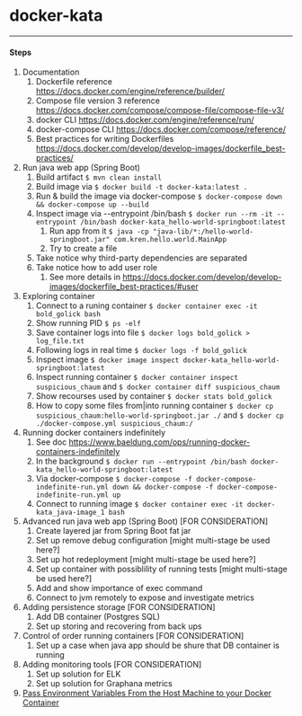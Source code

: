 # docker-kata
--------------------------------------
#### Steps
1. Documentation
   1. Dockerfile reference https://docs.docker.com/engine/reference/builder/
   1. Compose file version 3 reference https://docs.docker.com/compose/compose-file/compose-file-v3/
   1. docker CLI https://docs.docker.com/engine/reference/run/
   1. docker-compose CLI https://docs.docker.com/compose/reference/
   1. Best practices for writing Dockerfiles https://docs.docker.com/develop/develop-images/dockerfile_best-practices/
1. Run java web app (Spring Boot)
   1. Build artifact `$ mvn clean install`
   1. Build image via `$ docker build -t docker-kata:latest .`
   1. Run & build the image via docker-compose `$ docker-compose down && docker-compose up --build`
   1. Inspect image via --entrypoint /bin/bash `$ docker run --rm -it --entrypoint /bin/bash docker-kata_hello-world-springboot:latest`
      1. Run app from it `$ java -cp "java-lib/*:/hello-world-springboot.jar" com.kren.hello.world.MainApp`
      1. Try to create a file
   1. Take notice why third-party dependencies are separated
   1. Take notice how to add user role
      1. See more details in https://docs.docker.com/develop/develop-images/dockerfile_best-practices/#user
1. Exploring container
   1. Connect to a runing container `$ docker container exec -it bold_golick bash`
   1. Show running PID `$ ps -elf`
   1. Save container logs into file `$ docker logs bold_golick > log_file.txt`
   1. Following logs in real time `$ docker logs -f bold_golick`
   1. Inspect image `$ docker image inspect docker-kata_hello-world-springboot:latest`
   1. Inspect running container `$ docker container inspect suspicious_chaum` and `$ docker container diff suspicious_chaum`
   1. Show recourses used by container `$ docker stats bold_golick`
   1. How to copy some files from|into running container `$ docker cp suspicious_chaum:hello-world-springboot.jar ./` and `$ docker cp ./docker-compose.yml suspicious_chaum:/`
1. Running docker containers indefinitely
   1. See doc https://www.baeldung.com/ops/running-docker-containers-indefinitely
   1. In the background `$ docker run --entrypoint /bin/bash docker-kata_hello-world-springboot:latest`
   1. Via docker-compose `$ docker-compose -f docker-compose-indefinite-run.yml down && docker-compose -f docker-compose-indefinite-run.yml up`
   1. Connect to running image `$ docker container exec -it docker-kata_java-image_1 bash`
1. Advanced run java web app (Spring Boot) [FOR CONSIDERATION]
   1. Create layered jar from Spring Boot fat jar
   1. Set up remove debug configuration [might multi-stage be used here?]
   1. Set up hot redeployment [might multi-stage be used here?]
   1. Set up container with possiblility of running tests [might multi-stage be used here?]
   1. Add and show importance of exec command
   1. Connect to jvm remotely to expose and investigate metrics
1. Adding persistence storage  [FOR CONSIDERATION]
   1. Add DB container (Postgres SQL)
   1. Set up storing and recovering from back ups
1. Control of order running containers [FOR CONSIDERATION]
   1. Set up a case when java app should be shure that DB container is running
1. Adding monitoring tools [FOR CONSIDERATION]
   1. Set up solution for ELK
   1. Set up solution for Graphana metrics
1. [Pass Environment Variables From the Host Machine to your Docker Container](https://vsupalov.com/docker-environment-variables-from-host/)

  
# 